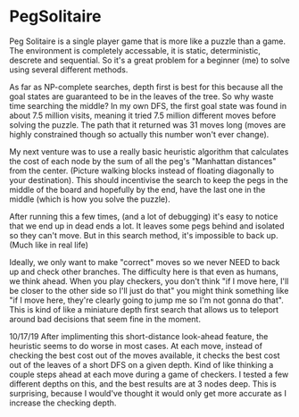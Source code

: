 # PegSolitaire
Peg Solitaire is a single player game that is more like a puzzle than a game. The environment is 
completely accessable, it is static, deterministic, descrete and sequential. So it's a great problem 
for a beginner (me) to solve using several different methods.

As far as NP-complete searches, depth first is best for this because all the goal states are guaranteed 
to be in the leaves of the tree. So why waste time searching the middle? In my own DFS, the first goal
state was found in about 7.5 million visits, meaning it tried 7.5 million different moves before solving the
puzzle. The path that it returned was 31 moves long (moves are highly constrained though so actually
this number won't ever change).

My next venture was to use a really basic heuristic algorithm that calculates the cost of each node by 
the sum of all the peg's "Manhattan distances" from the center. (Picture walking blocks instead of 
floating diagonally to your destination). This should incentivise the search to keep the pegs in the middle 
of the board and hopefully by the end, have the last one in the middle (which is how you solve the puzzle).

After running this a few times, (and a lot of debugging) it's easy to notice that we end up in dead ends a 
lot. It leaves some pegs behind and isolated so they can't move. But in this search method, it's impossible 
to back up. (Much like in real life)

Ideally, we only want to make "correct" moves so we never NEED to back up and check other branches. 
The difficulty here is that even as humans, we think ahead. When you play checkers, you don't think 
"if I move here, I'll be closer to the other side so I'll just do that" you might think something like "if I move here, 
they're clearly going to jump me so I'm not gonna do that". This is kind of like a miniature depth first search 
that allows us to teleport around bad decisions that seem fine in the moment.

10/17/19
After implimenting this short-distance look-ahead feature, the heuristic seems to do worse in most cases.
At each move, instead of checking the best cost out of the moves available, it checks the best cost out of 
the leaves of a short DFS on a given depth. Kind of like thinking  a couple steps ahead at each move during
a game of checkers. I tested a few different depths on this, and the best results are at 3 nodes deep. This is 
surprising, because I would've thought it would only get more accurate as I increase the checking depth.
